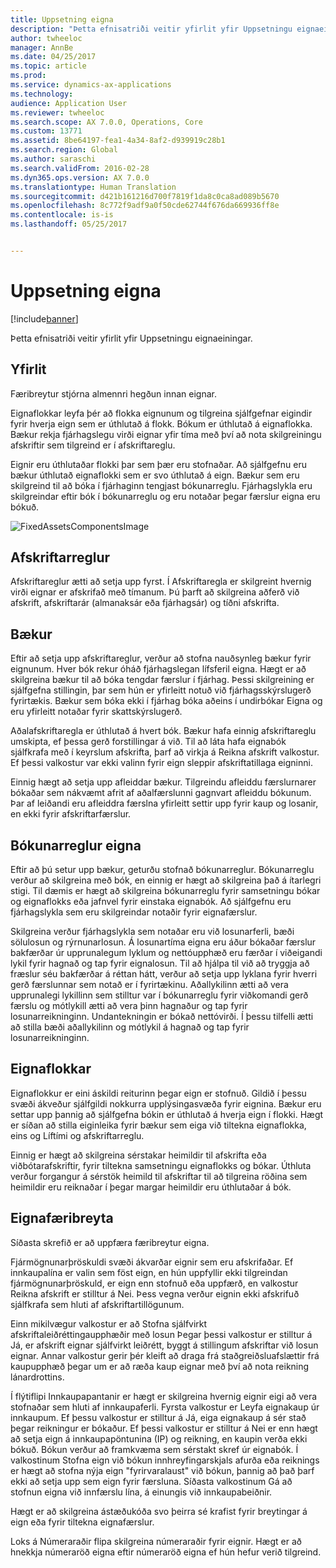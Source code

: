```yaml
---
title: Uppsetning eigna
description: "Þetta efnisatriði veitir yfirlit yfir Uppsetningu eignaeiningar."
author: twheeloc
manager: AnnBe
ms.date: 04/25/2017
ms.topic: article
ms.prod: 
ms.service: dynamics-ax-applications
ms.technology: 
audience: Application User
ms.reviewer: twheeloc
ms.search.scope: AX 7.0.0, Operations, Core
ms.custom: 13771
ms.assetid: 8be64197-fea1-4a34-8af2-d939919c28b1
ms.search.region: Global
ms.author: saraschi
ms.search.validFrom: 2016-02-28
ms.dyn365.ops.version: AX 7.0.0
ms.translationtype: Human Translation
ms.sourcegitcommit: d421b161216d700f7819f1da8c0ca8ad089b5670
ms.openlocfilehash: 8c772f9adf9a0f50cde62744f676da669936ff8e
ms.contentlocale: is-is
ms.lasthandoff: 05/25/2017


---
```


# <a name="set-up-fixed-assets"></a>Uppsetning eigna

[!include[banner](../includes/banner.md)]


Þetta efnisatriði veitir yfirlit yfir Uppsetningu eignaeiningar.

<a name="overview"></a>Yfirlit
--------
Færibreytur stjórna almennri hegðun innan eignar.

Eignaflokkar leyfa þér að flokka eignunum og tilgreina sjálfgefnar eigindir fyrir hverja eign sem er úthlutað á flokk. Bókum er úthlutað á eignaflokka. Bækur rekja fjárhagslegu virði eignar yfir tíma með því að nota skilgreiningu afskriftir sem tilgreind er í afskriftareglu.

Eignir eru úthlutaðar flokki þar sem þær eru stofnaðar. Að sjálfgefnu eru bækur úthlutað eignaflokki sem er svo úthlutað á eign. Bækur sem eru skilgreind til að bóka í fjárhaginn tengjast bókunarreglu. Fjárhagslykla eru skilgreindar eftir bók í bókunarreglu og eru notaðar þegar færslur eigna eru bókuð. 

![FixedAssetsComponentsImage](./media/FAComponents_Updated.png)

## <a name="depreciation-profiles"></a>Afskriftarreglur
Afskriftareglur ætti að setja upp fyrst. Í Afskriftaregla er skilgreint hvernig virði eignar er afskrifað með tímanum. Þú þarft að skilgreina aðferð við afskrift, afskriftarár (almanaksár eða fjárhagsár) og tíðni afskrifta.

## <a name="books"></a>Bækur
Eftir að setja upp afskriftareglur, verður að stofna nauðsynleg bækur fyrir eignunum. Hver bók rekur óháð fjárhagslegan lífsferil eigna. Hægt er að skilgreina bækur til að bóka tengdar færslur í fjárhag. Þessi skilgreining er sjálfgefna stillingin, þar sem hún er yfirleitt notuð við fjárhagsskýrslugerð fyrirtækis. Bækur sem bóka ekki í fjárhag bóka aðeins í undirbókar Eigna og eru yfirleitt notaðar fyrir skattskýrslugerð.

Aðalafskriftaregla er úthlutað á hvert bók. Bækur hafa einnig afskriftareglu umskipta, ef þessa gerð forstillingar á við. Til að láta hafa eignabók sjálfkrafa með í keyrslum afskrifta, þarf að virkja á Reikna afskrift valkostur. Ef þessi valkostur var ekki valinn fyrir eign sleppir afskriftatillaga eigninni.

Einnig hægt að setja upp afleiddar bækur. Tilgreindu afleiddu færslurnarer bókaðar sem nákvæmt afrit af aðalfærslunni gagnvart afleiddu bókunum. Þar af leiðandi eru afleiddra færslna yfirleitt settir upp fyrir kaup og losanir, en ekki fyrir afskriftarfærslur.

## <a name="fixed-asset-posting-profiles"></a>Bókunarreglur eigna
Eftir að þú setur upp bækur, geturðu stofnað bókunarreglur. Bókunarreglu verður að skilgreina með bók, en einnig er hægt að skilgreina það á ítarlegri stigi. Til dæmis er hægt að skilgreina bókunarreglu fyrir samsetningu bókar og eignaflokks eða jafnvel fyrir einstaka eignabók. Að sjálfgefnu eru fjárhagslykla sem eru skilgreindar notaðir fyrir eignafærslur.

Skilgreina verður fjárhagslykla sem notaðar eru við losunarferli, bæði sölulosun og rýrnunarlosun. Á losunartíma eigna eru áður bókaðar færslur bakfærðar úr upprunalegum lyklum og nettóupphæð eru færðar í viðeigandi lykil fyrir hagnað og tap fyrir eignalosun. Til að hjálpa til við að tryggja að fræslur séu bakfærðar á réttan hátt, verður að setja upp lyklana fyrir hverri gerð færslunnar sem notað er í fyrirtækinu. Aðallykilinn ætti að vera upprunalegi lykillinn sem stilltur var í bókunarreglu fyrir viðkomandi gerð færslu og mótlykill ætti að vera þinn hagnaður og tap fyrir losunarreikninginn. Undantekningin er bókað nettóvirði. Í þessu tilfelli ætti að stilla bæði aðallykilinn og mótlykil á hagnað og tap fyrir losunarreikninginn.

## <a name="fixed-asset-groups"></a>Eignaflokkar
Eignaflokkur er eini áskildi reiturinn þegar eign er stofnuð. Gildið í þessu svæði ákveður sjálfgildi nokkurra upplýsingasvæða fyrir eignina. Bækur eru settar upp þannig að sjálfgefna bókin er úthlutað á hverja eign í flokki. Hægt er síðan að stilla eiginleika fyrir bækur sem eiga við tiltekna eignaflokka, eins og Líftími og afskriftarreglu.

Einnig er hægt að skilgreina sérstakar heimildir til afskrifta eða viðbótarafskriftir, fyrir tiltekna samsetningu eignaflokks og bókar. Úthluta verður forgangur á sérstök heimild til afskriftar til að tilgreina röðina sem heimildir eru reiknaðar í þegar margar heimildir eru úthlutaðar á bók.

## <a name="fixed-asset-parameters"></a>Eignafæribreyta
Síðasta skrefið er að uppfæra færibreytur eigna.

Fjármögnunarþröskuldi svæði ákvarðar eignir sem eru afskrifaðar. Ef innkaupalína er valin sem föst eign, en hún uppfyllir ekki tilgreindan fjármögnunarþröskuld, er eign enn stofnuð eða uppfærð, en valkostur Reikna afskrift er stilltur á Nei. Þess vegna verður eignin ekki afskrifuð sjálfkrafa sem hluti af afskriftartillögunum.

Einn mikilvægur valkostur er að Stofna sjálfvirkt afskriftaleiðréttingaupphæðir með losun Þegar þessi valkostur er stilltur á Já, er afskrift eignar sjálfvirkt leiðrétt, byggt á stillingum afskriftar við losun eignar. Annar valkostur gerir þér kleift að draga frá staðgreiðsluafslættir frá kaupupphæð þegar um er að ræða kaup eignar með því að nota reikning lánardrottins.

Í flýtiflipi Innkaupapantanir  er hægt er skilgreina hvernig eignir eigi að vera stofnaðar sem hluti af innkaupaferli. Fyrsta valkostur er Leyfa eignakaup úr innkaupum. Ef þessu valkostur er stilltur á Já, eiga eignakaup á sér stað þegar reikningur er bókaður. Ef þessi valkostur er stilltur á Nei er enn hægt að setja eign á innkaupapöntunina (IP) og reikning, en kaupin verða ekki bókuð. Bókun verður að framkvæma sem sérstakt skref úr eignabók. Í valkostinum Stofna eign við bókun innhreyfingarskjals afurða eða reiknings er hægt að stofna nýja eign "fyrirvaralaust" við bókun, þannig að það þarf ekki að setja upp sem eign fyrir færsluna. Síðasta valkostinum Gá að stofnun eigna við innfærslu lína, á einungis við innkaupabeiðnir.

Hægt er að skilgreina ástæðukóða svo þeirra sé krafist fyrir breytingar á eign eða fyrir tiltekna eignafærslur.

Loks á Númeraraðir flipa skilgreina númeraraðir fyrir eignir. Hægt er að hnekkja númeraröð eigna eftir númeraröð eigna ef hún hefur verið tilgreind.




